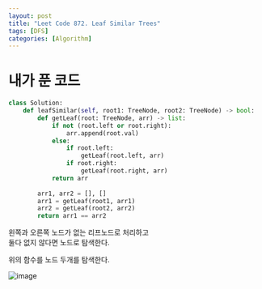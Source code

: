 ```yaml
---
layout: post
title: "Leet Code 872. Leaf Similar Trees"
tags: [DFS]
categories: [Algorithm]
---
```


# 내가 푼 코드
```python
class Solution:
    def leafSimilar(self, root1: TreeNode, root2: TreeNode) -> bool:
        def getLeaf(root: TreeNode, arr) -> list:
            if not (root.left or root.right):
                arr.append(root.val)
            else:
                if root.left:
                    getLeaf(root.left, arr)
                if root.right:
                    getLeaf(root.right, arr)
            return arr
        
        arr1, arr2 = [], []
        arr1 = getLeaf(root1, arr1)
        arr2 = getLeaf(root2, arr2)
        return arr1 == arr2
```

왼쪽과 오른쪽 노드가 없는 리프노드로 처리하고        
둘다 없지 않다면 노드로 탐색한다.              

위의 함수를 노드 두개를 탐색한다.

![image](https://user-images.githubusercontent.com/50114210/67828291-35aea100-fb16-11e9-9b91-ba58e81031a1.png)
